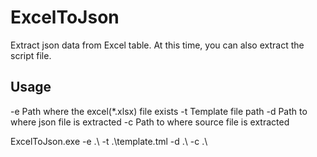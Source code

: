 # ExcelToJson
Extract json data from Excel table. At this time, you can also extract the script file.

## Usage
-e   Path where the excel(*.xlsx) file exists
-t   Template file path
-d   Path to where json file is extracted
-c   Path to where source file is extracted

ExcelToJson.exe -e .\ -t .\template.tml -d .\ -c .\
